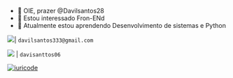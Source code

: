 - 👋 OIE, prazer @Davilsantos28
- 👀 Estou interessado Fron-ENd
- 🌱 Atualmente estou aprendendo Desenvolvimento de sistemas e Python

<img src="https://img.shields.io/badge/Gmail-D14836?style=for-the-badge&logo=gmail&logoColor=white"/>| `davilsantos333@gmail.com`

<img src="https://img.shields.io/badge/Instagram-E4405F?style=for-the-badge&logo=instagram&logoColor=white" /> | `davisanttos06`

[![iuricode](https://github-readme-stats.vercel.app/api/top-langs/?username=iuricode&hide=html&layout=compact&theme=gruvbox)](https://github.com/Davilsantos28/github-readme-stats)
